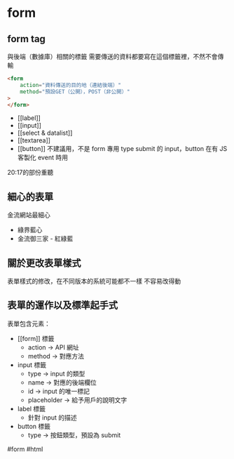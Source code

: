 # form
## form tag
與後端（數據庫）相關的標籤
需要傳送的資料都要寫在這個標籤裡，不然不會傳輸
```html
<form
	action="資料傳送的目的地（連結後端）" 
	method="預設GET（公開），POST（非公開）"
>
</form>
```
- [[label]]
- [[input]]
- [[select & datalist]] 
- [[textarea]]
- [[button]] 不建議用，不是 form 專用 type submit 的 input，button 在有 JS 客製化 event 時用

20:17的部份重聽


## 細心的表單
金流網站最細心
- 綠界藍心
- 金流御三家 - 紅綠藍


## 關於更改表單樣式
表單樣式的修改，在不同版本的系統可能都不一樣
不容易改得動


## 表單的運作以及標準起手式

表單包含元素：

-   [[form]] 標籤
    -   action → API 網址
    -   method → 對應方法
-   input 標籤
    -   type → input 的類型
    -   name → 對應的後端欄位
    -   id → input 的唯一標記
    -   placeholder → 給予用戶的說明文字
-   label 標籤
    -   針對 input 的描述
-   button 標籤
    -   type → 按鈕類型，預設為 submit


#form #html